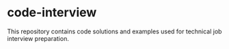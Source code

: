 # code-interview

This repository contains code solutions and examples used for technical job interview preparation.
